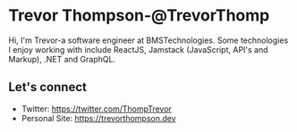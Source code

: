 <h1>Trevor Thompson-@TrevorThomp</h1>

Hi, I'm Trevor-a software engineer at BMSTechnologies. Some technologies I enjoy working with include ReactJS, Jamstack (JavaScript, API's and Markup), .NET and GraphQL. 




<h2>Let's connect</h2>

* Twitter: <a href="https://twitter.com/ThompTrevor">https://twitter.com/ThompTrevor</a>
* Personal Site: <a href="https://trevorthompson.dev">https://trevorthompson.dev</a>
